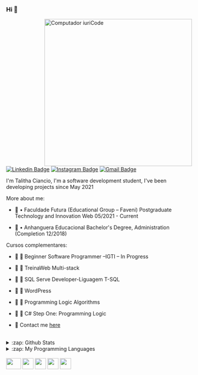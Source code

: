 ### Hi 👋
<img src="https://raw.githubusercontent.com/MicaelliMedeiros/micaellimedeiros/master/image/computer-illustration.png" min-width="400px" max-width="400px" width="400px" align="right" alt="Computador iuriCode">

[![Linkedin Badge](https://img.shields.io/badge/-LinkedIn-blue?style=flat-square&logo=Linkedin&logoColor=white&link=https://www.linkedin.com/in/talitha-ciancio-058b8b11a)](https://www.linkedin.com/in/talithaCiancio/)
[![Instagram Badge](https://img.shields.io/badge/-Instagram-purple?style=flat-square&logo=Instagram&logoColor=white&link=https://www.instagram.com/talithaciancio/)](https://www.instagram.com/talithaciancio/)
[![Gmail Badge](https://img.shields.io/badge/-Gmail-c14438?style=flat-square&logo=Gmail&logoColor=white&link=mailto:talitha.ciancio@gmail.com)](mailto:contact@talithaciancio.com)


I'm Talitha Ciancio, I'm a software development student, I've been developing projects since May 2021

More about me:

- :school: •	Faculdade Futura (Educational Group – Faveni)
Postgraduate Technology and Innovation Web 05/2021 - Current

- :school: •	Anhanguera Educacional
Bachelor's Degree, Administration (Completion 12/2018) 

Cursos complementares:
- :school: 	Beginner Software Programmer –IGTI – In Progress
- :school: 	TreinaWeb Multi-stack 
- :school: 	SQL Serve Developer-Liguagem T-SQL
- :school: 	WordPress
- :school: 	Programming Logic Algorithms
- :school: 	C# Step One: Programming Logic 

- 💬  Contact me [here](https://www.linkedin.com/in/talitha-ciancio-058b8b11a/?lipi=urn%3Ali%3Apage%3Ad_flagship3_feed%3BA3DHSj56SkOO6VWO7mlwZg%3D%3D)
<br/>
<details>
  <summary>:zap: Github Stats</summary>
  <img src="https://github-readme-stats.vercel.app/api?username=TalithaCiancio&&show_icons=true&title_color=D2D2D2&icon_color=D2D2D2&text_color=D2D2D2&bg_color=282a36">
</details>
<details> 
  <summary>:zap: My Programming Languages</summary>
  <img height="180em" src="https://github-readme-stats.vercel.app/api/top-langs/?username=TalithaCiancio&layout=compact&langs_count=8&theme=dracula"/>
</details>
<br/>
<code><img height="30" width="40" src="https://cdn.discordapp.com/attachments/756546249901211749/796468550901956668/android.png"></code>
<code><img height="30" width="30" src="https://cdn.iconscout.com/icon/free/png-512/node-js-1174925.png"></code>
<code><img height="30" width="30" src="https://dicasdejava.com.br/images/logo-java.png"></code>
<code><img height="30" width="30" src="https://cdn.discordapp.com/attachments/756546249901211749/828035597108903936/1200px-HTML5_logo_and_wordmark.png"></code>
<code><img height="30" width="30" src="https://cdn.iconscout.com/icon/free/png-256/javascript-2752148-2284965.png"></code><br/>
